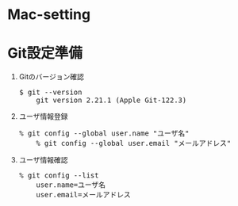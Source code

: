 # Mac-setting
<h1>Git設定準備</h1>
<ol>
  <li>Gitのバージョン確認</li>
    <pre>$ git --version
    git version 2.21.1 (Apple Git-122.3)</pre>
  <li>ユーザ情報登録</li>
    <pre>% git config --global user.name "ユーザ名"
    % git config --global user.email "メールアドレス"</pre>
  <li>ユーザ情報確認</li>
    <pre>% git config --list
    user.name=ユーザ名
    user.email=メールアドレス</pre>
</ol>
